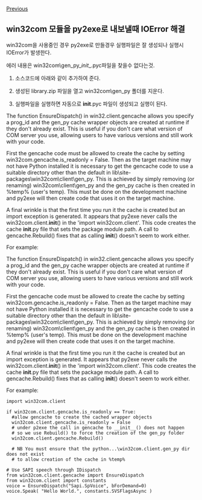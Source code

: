 [Previous](..)
## win32com 모듈을 py2exe로 내보낼때 IOError 해결
win32com을 사용중인 경우 py2exe로 만들경우 실행파일은 잘 생성되나 실행시 IOError가 발생한다.

에러 내용은 win32com\gen_py\__init__.pyc파일을 찾을수 없다는것.



1. 소스코드에 아래와 같이 추가하여 준다.

2. 생성된 library.zip 파일을 열고 win32com\gen_py 폴더를 지운다.

3. 실행파일을 실행하면 자동으로 __init__.pyc 파일이 생성되고 실행이 된다.



The function EnsureDispatch() in win32.client.gencache allows you specify a prog_id and the gen_py cache wrapper objects are created at runtime if they don't already exist. This is useful if you don't care what version of COM server you use, allowing users to have various versions and still work with your code.

First the gencache code must be allowed to create the cache by setting win32com.gencache.is_readonly = False. Then as the target machine may not have Python installed it is necessary to get the gencache code to use a suitable directory other than the default in lib\site-packages\win32com\client\gen_py. This is achieved by simply removing (or renaming) win32com\client\gen_py and the gen_py cache is then created in %temp% (user's temp). This must be done on the development machine and py2exe will then create code that uses it on the target machine.

A final wrinkle is that the first time you run it the cache is created but an import exception is generated. It appears that py2exe never calls the win32com.client.__init__() in the 'import win32com.client'. This code creates the cache __init__.py file that sets the package module path. A call to gencache.Rebuild() fixes that as calling __init__() doesn't seem to work either.

For example:

The function EnsureDispatch() in win32.client.gencache allows you specify a prog_id and the gen_py cache wrapper objects are created at runtime if they don't already exist. This is useful if you don't care what version of COM server you use, allowing users to have various versions and still work with your code.



First the gencache code must be allowed to create the cache by setting win32com.gencache.is_readonly = False. Then as the target machine may not have Python installed it is necessary to get the gencache code to use a suitable directory other than the default in lib\site-packages\win32com\client\gen_py. This is achieved by simply removing (or renaming) win32com\client\gen_py and the gen_py cache is then created in %temp% (user's temp). This must be done on the development machine and py2exe will then create code that uses it on the target machine.



A final wrinkle is that the first time you run it the cache is created but an import exception is generated. It appears that py2exe never calls the win32com.client.__init__() in the 'import win32com.client'. This code creates the cache __init__.py file that sets the package module path. A call to gencache.Rebuild() fixes that as calling __init__() doesn't seem to work either.



For example:





```
import win32com.client

if win32com.client.gencache.is_readonly == True:
  #allow gencache to create the cached wrapper objects
  win32com.client.gencache.is_readonly = False
  # under p2exe the call in gencache to __init__() does not happen
  # so we use Rebuild() to force the creation of the gen_py folder
  win32com.client.gencache.Rebuild()

  # NB You must ensure that the python...\win32com.client.gen_py dir does not exist
  # to allow creation of the cache in %temp%

# Use SAPI speech through IDispatch
from win32com.client.gencache import EnsureDispatch
from win32com.client import constants
voice = EnsureDispatch("Sapi.SpVoice", bForDemand=0)
voice.Speak( "Hello World.", constants.SVSFlagsAsync )
```